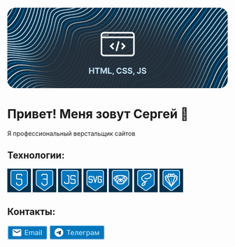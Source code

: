 ![Header](https://raw.githubusercontent.com/lorsalio7/lorsalio7/master/header-banner.png)

# Привет! Меня зовут Сергей :slightly_smiling_face:
Я профессиональный верстальщик сайтов

## Технологии:
![HTML](https://raw.githubusercontent.com/lorsalio7/lorsalio7/master/html-ic.jpg "HTML")  ![CSS](https://raw.githubusercontent.com/lorsalio7/lorsalio7/master/css-ic.jpg "CSS")  ![JS](https://raw.githubusercontent.com/lorsalio7/lorsalio7/master/js-ic.jpg "JS")  ![SVG](https://raw.githubusercontent.com/lorsalio7/lorsalio7/master/svg-ic.jpg "SVG")  ![PUG](https://raw.githubusercontent.com/lorsalio7/lorsalio7/master/pug-ic.jpg "PUG")  ![SASS](https://raw.githubusercontent.com/lorsalio7/lorsalio7/master/sass-ic.jpg "SASS")  ![STYLELINT](https://raw.githubusercontent.com/lorsalio7/lorsalio7/master/stylelint-ic.jpg "STYLELINT")

## Контакты:

<a href="mailto:erega74@gmail.com" target="_blank" title="Написать электронное письмо"><img src="https://raw.githubusercontent.com/lorsalio7/lorsalio7/master/email-ic.png"></a>  <a href="https://t.me/sezak74" target="_blank" title="Я в Телеграм"><img src="https://raw.githubusercontent.com/lorsalio7/lorsalio7/master/telegram-ic.png"></a>
<!--
**lorsalio7/lorsalio7** is a ✨ _special_ ✨ repository because its `README.md` (this file) appears on your GitHub profile.

Here are some ideas to get you started:

- 🔭 I’m currently working on ...
- 🌱 I’m currently learning ...
- 👯 I’m looking to collaborate on ...
- 🤔 I’m looking for help with ...
- 💬 Ask me about ...
- 📫 How to reach me: ...
- 😄 Pronouns: ...
- ⚡ Fun fact: ...
-->
